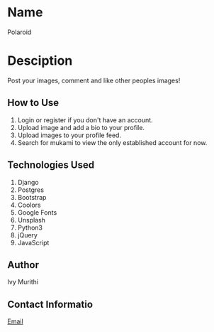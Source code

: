# Name
Polaroid

# Desciption
Post your images, comment and like other peoples images!

## How to Use
1. Login or register if you don't have an account.
2. Upload image and add a bio to your profile.
3. Upload images to your profile feed.
4. Search for mukami to view the only established account for now.

## Technologies Used
1. Django
2. Postgres
3. Bootstrap
4. Coolors
5. Google Fonts
6. Unsplash
7. Python3
8. jQuery
9. JavaScript

## Author
Ivy Murithi

## Contact Informatio
[Email](mailto:ivymurithi@gmail.com)